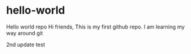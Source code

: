 # hello-world
Hello world repo
Hi friends,
This is my first github repo.  I am learning my way around git

2nd update test
